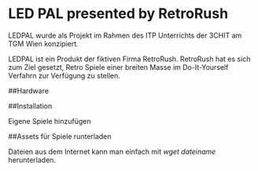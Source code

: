 # LED PAL presented by RetroRush

LEDPAL wurde als Projekt im Rahmen des ITP Unterrichts der 3CHIT am TGM Wien konzipiert. 

LEDPAL ist ein Produkt der fiktiven Firma RetroRush. RetroRush hat es sich zum Ziel gesetzt, Retro Spiele einer breiten Masse im Do-It-Yourself Verfahrn zur Verfügung zu stellen. 

##Hardware

##Installation


Eigene Spiele hinzufügen

##Assets für Spiele runterladen

Dateien aus dem Internet kann man einfach mit *wget dateiname* herunterladen. 
